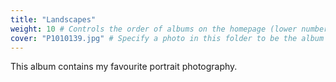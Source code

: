 ```yaml
---
title: "Landscapes"
weight: 10 # Controls the order of albums on the homepage (lower number appears first)
cover: "P1010139.jpg" # Specify a photo in this folder to be the album cover
---
```


This album contains my favourite portrait photography.
